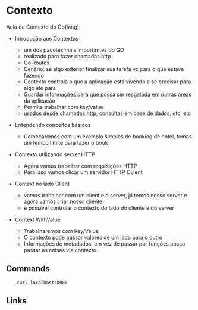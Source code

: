 # Contexto

Aula de Contexto do Go(lang):

- Introdução aos Contextos

  - um dos pacotes mais importantes do GO
  - realizado para fazer chamadas http
  - Go Routes
  - Cenário: se algo exterior finalizar sua tarefa vc para o que estava fazendo
  - Contexto controla o que a aplicação está vivendo e se precisar para algo ele para
  - Guardar informações para que possa ser resgatada em outras áreas da aplicação
  - Permite trabalhar com key/value
  - usados desde chamadas http, consultas em base de dados, etc, etc

- Entendendo conceitos básicos

  - Começaremos com um exemplo simples de booking de hotel, temos um tempo limite para fazer o book

- Contexto utilizando server HTTP

  - Agora vamos trabalhar com requisições HTTP
  - Para isso vamos clicar um servidor HTTP CLient

- Context no lado Client

  - vamos trabalhar com um client e o server, já temos nosso server e agora vamos criar nosso cliente
  - é possível controlar o contexto do lado do cliente e do server

- Context WithValue
  - Trabalharemos com Key/Value
  - O contexto pode passar valores de um lado para o outro
  - Informações de metadados, em vez de passar por funções posso passar as coisas via contexto

## Commands

```
    curl localhost:8080
```

## Links
